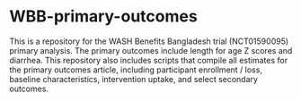 # WBB-primary-outcomes
This is a repository for the WASH Benefits Bangladesh trial (NCT01590095) primary analysis. The primary outcomes include length for age Z scores and diarrhea. This repository also includes scripts that compile all estimates for the primary outcomes article, including participant enrollment / loss, baseline characteristics, intervention uptake, and select secondary outcomes.
